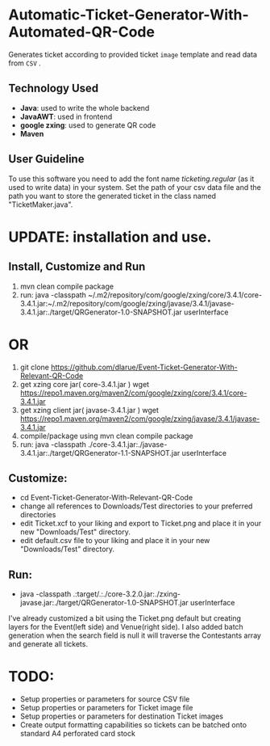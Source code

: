 # Automatic-Ticket-Generator-With-Automated-QR-Code

Generates ticket according to provided ticket `image` template  and read data from `CSV`  . 

## Technology Used 
* **Java**: used to write the whole backend 
* **JavaAWT**: used in frontend 
* **google zxing**: used to generate QR code
* **Maven**
## User Guideline
  To use this software you need to add the font name *ticketing.regular* (as it used to write data) in your system. Set the path of your csv data file and the path you want to store the generated ticket in the class named "TicketMaker.java". 

# UPDATE:  installation and use.

## Install, Customize and Run
1. mvn clean compile package
2. run: java -classpath ~/.m2/repository/com/google/zxing/core/3.4.1/core-3.4.1.jar:~/.m2/repository/com/google/zxing/javase/3.4.1/javase-3.4.1.jar:./target/QRGenerator-1.0-SNAPSHOT.jar userInterface
# OR
1. git clone https://github.com/dlarue/Event-Ticket-Generator-With-Relevant-QR-Code
2. get xzing core jar( core-3.4.1.jar )   wget https://repo1.maven.org/maven2/com/google/zxing/core/3.4.1/core-3.4.1.jar
3. get xzing client jar( javase-3.4.1.jar ) wget https://repo1.maven.org/maven2/com/google/zxing/javase/3.4.1/javase-3.4.1.jar
4. compile/package using mvn clean compile package
5. run: java -classpath ./core-3.4.1.jar:./javase-3.4.1.jar:./target/QRGenerator-1.1-SNAPSHOT.jar userInterface

## Customize:
- cd Event-Ticket-Generator-With-Relevant-QR-Code
- change all references to Downloads/Test directories to your preferred directories
- edit Ticket.xcf to your liking and export to Ticket.png and place it in your new "Downloads/Test" directory.
- edit default.csv file to your liking and place it in your new "Downloads/Test" directory.

## Run:
- java -classpath .:target/.:./core-3.2.0.jar:./zxing-javase.jar:./target/QRGenerator-1.0-SNAPSHOT.jar userInterface

I've already customized a bit using the Ticket.png default but creating layers for the Event(left side) and Venue(right side). 
I also added batch generation when the search field is null it will traverse the Contestants array and generate all tickets.
# TODO: 
- Setup properties or parameters for source CSV file
- Setup properties or parameters for Ticket image file
- Setup properties or parameters for destination Ticket images
- Create output formatting capabilities so tickets can be batched onto standard A4 perforated card stock
